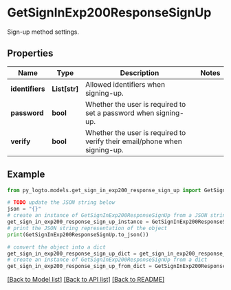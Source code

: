 # GetSignInExp200ResponseSignUp

Sign-up method settings.

## Properties

Name | Type | Description | Notes
------------ | ------------- | ------------- | -------------
**identifiers** | **List[str]** | Allowed identifiers when signing-up. | 
**password** | **bool** | Whether the user is required to set a password when signing-up. | 
**verify** | **bool** | Whether the user is required to verify their email/phone when signing-up. | 

## Example

```python
from py_logto.models.get_sign_in_exp200_response_sign_up import GetSignInExp200ResponseSignUp

# TODO update the JSON string below
json = "{}"
# create an instance of GetSignInExp200ResponseSignUp from a JSON string
get_sign_in_exp200_response_sign_up_instance = GetSignInExp200ResponseSignUp.from_json(json)
# print the JSON string representation of the object
print(GetSignInExp200ResponseSignUp.to_json())

# convert the object into a dict
get_sign_in_exp200_response_sign_up_dict = get_sign_in_exp200_response_sign_up_instance.to_dict()
# create an instance of GetSignInExp200ResponseSignUp from a dict
get_sign_in_exp200_response_sign_up_from_dict = GetSignInExp200ResponseSignUp.from_dict(get_sign_in_exp200_response_sign_up_dict)
```
[[Back to Model list]](../README.md#documentation-for-models) [[Back to API list]](../README.md#documentation-for-api-endpoints) [[Back to README]](../README.md)


